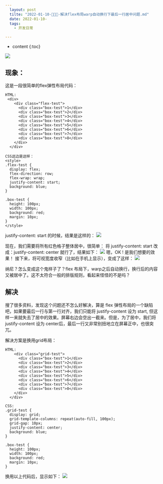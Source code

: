 ```yaml
---
  layout: post
  tilte: "2022-01-10-🦁🐼🦊-解决flex布局warp自动换行下最后一行居中问题.md"
  date: 2022-01-10-
  tags: 
    - 开发日常

---
```



* content
{:toc}


![](https://upload-images.jianshu.io/upload_images/15312191-60837754b15b426c.png?imageMogr2/auto-orient/strip%7CimageView2/2/w/1240)
## 现象：
这是一段很简单的flex弹性布局代码：
```
HTML:
 <div>
    <div class="flex-test">
      <div class="box-test">1</div>
      <div class="box-test">2</div>
      <div class="box-test">3</div>
      <div class="box-test">4</div>
      <div class="box-test">5</div>
      <div class="box-test">6</div>
      <div class="box-test">7</div>
      <div class="box-test">8</div>
    </div>
  </div>

CSS这边是这样：
<style>
.flex-test {
  display: flex;
  flex-direction: row;
  flex-wrap: wrap;
  justify-content: start;
  background: blue;
}

.box-test {
  height: 100px;
  width: 100px;
  background: red;
  margin: 10px;
}
</style>

```
justify-content: start 的时候，结果是这样的：
![](https://upload-images.jianshu.io/upload_images/15312191-6958017de3d562a5.png?imageMogr2/auto-orient/strip%7CimageView2/2/w/1240)

现在，我们需要将所有红色格子整体居中，很简单：
将 justify-content: start 改成：justify-content: center 就行了，结果如下：
![](https://upload-images.jianshu.io/upload_images/15312191-a618c42e4c444355.png?imageMogr2/auto-orient/strip%7CimageView2/2/w/1240)
嗯，OK ! 是我们想要的效果！
接下来，将可视宽度收窄（比如在手机上显示），变成了这样：
![](https://upload-images.jianshu.io/upload_images/15312191-ffae5ded5fa01849.png?imageMogr2/auto-orient/strip%7CimageView2/2/w/1240)

纳尼？怎么变成这个鬼样子了？flex 布局下，warp之后自动换行，换行后的内容又被居中了。这不太符合一般的排版规则，看起来怪怪的不是吗？
## 解决
搜了很多资料，发现这个问题还不怎么好解决，算是 flex 弹性布局的一个缺陷吧，如果要最后一行与第一行对齐，我们只能将 justify-content 设为 start, 但这样一来就失去了居中的效果。屏幕右边会空出一截来。但是，为了居中，我们将 justify-content 设为 center后，最后一行又非常别扭地立在屏幕正中，也很突兀。

解决方案是换用grid布局：
```
HTML:
    <div class="grid-test">
      <div class="box-test">1</div>
      <div class="box-test">2</div>
      <div class="box-test">3</div>
      <div class="box-test">4</div>
      <div class="box-test">5</div>
      <div class="box-test">6</div>
      <div class="box-test">7</div>
      <div class="box-test">8</div>
    </div>
  </div>

CSS:
.grid-test {
  display: grid;
  grid-template-columns: repeat(auto-fill, 100px);
  grid-gap: 10px;
  justify-content: center;
  background: blue;
}

.box-test {
  height: 100px;
  width: 100px;
  background: red;
  margin: 10px;
}
```
换用以上代码后，显示如下：
![](https://upload-images.jianshu.io/upload_images/15312191-5ba8363f0d435946.png?imageMogr2/auto-orient/strip%7CimageView2/2/w/1240)

